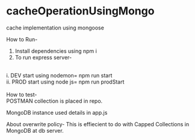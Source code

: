 # cacheOperationUsingMongo
cache implementation using mongoose 

How to Run-
1. Install dependencies using npm i 
2. To run express server- 
<br/>
 i. DEV start using nodemon= npm run start <br/>
 ii. PROD start using node js= npm run prodStart
 <br/>
 <br/>
How to test-
<br/>
POSTMAN collection is placed in repo.<br/>
 
 MongoDB instance used details in app.js
 
 
About overwrite policy-
This is effiecient to do with Capped Collections in MongoDB at db server.
 
